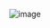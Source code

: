![image](https://github.com/aerospoke/IssueFitpal/assets/51839970/bb0f6988-a0d6-423a-9c9f-3926451ad265)
